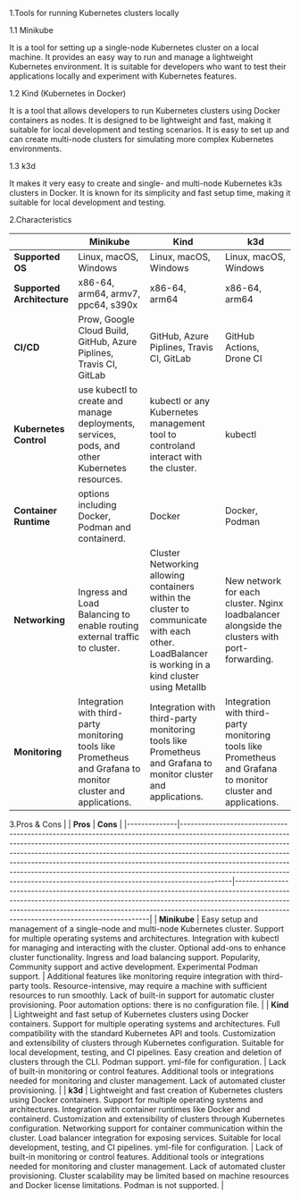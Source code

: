 1.Tools for running Kubernetes clusters locally

1.1 Minikube

It is a tool for setting up a single-node Kubernetes cluster on a local machine. It provides an easy way to run and manage a lightweight Kubernetes environment. It is suitable for developers who want to test their applications locally and experiment with Kubernetes features.

1.2 Kind (Kubernetes in Docker)

It is a tool that allows developers to run Kubernetes clusters using Docker containers as nodes. It is designed to be lightweight and fast, making it suitable for local development and testing scenarios. It is easy to set up and can create multi-node clusters for simulating more complex Kubernetes environments.

1.3 k3d

It makes it very easy to create and single- and multi-node Kubernetes k3s clusters in Docker. It is known for its simplicity and fast setup time, making it suitable for local development and testing.

2.Characteristics

|                            | **Minikube**                                                                                                   | **Kind**                                                                                                                                          | **k3d**                                                                                                        |
|----------------------------|----------------------------------------------------------------------------------------------------------------|---------------------------------------------------------------------------------------------------------------------------------------------------|----------------------------------------------------------------------------------------------------------------|
| **Supported OS**           | Linux, macOS, Windows                                                                                          | Linux, macOS, Windows                                                                                                                             | Linux, macOS, Windows                                                                                          |
| **Supported Architecture** | x86-64, arm64, armv7, ppc64, s390x                                                                             | x86-64, arm64                                                                                                                                     | x86-64, arm64                                                                                                  |
| **CI/CD**                  | Prow, Google Cloud Build, GitHub, Azure Piplines, Travis CI, GitLab                                            | GitHub, Azure Piplines, Travis CI, GitLab                                                                                                         | GitHub Actions, Drone CI                                                                                       |
| **Kubernetes Control**     | use kubectl to create and manage deployments, services, pods, and other Kubernetes resources.                  | kubectl or any Kubernetes management tool to controland interact with the cluster.                                                                | kubectl                                                                                                        |
| **Container Runtime**      | options including Docker, Podman and containerd.                                                               | Docker                                                                                                                                            | Docker, Podman                                                                                                 |
| **Networking**             | Ingress and Load Balancing to enable routing external traffic to cluster.                                      | Cluster Networking allowing containers within the cluster to communicate with each other. LoadBalancer is working in a kind cluster using Metallb | New network for each cluster. Nginx loadbalancer alongside the clusters with port-forwarding.                  |
| **Monitoring**             | Integration with third-party monitoring tools like Prometheus and Grafana to monitor cluster and applications. | Integration with third-party monitoring tools like Prometheus and Grafana to monitor cluster and applications.                                    | Integration with third-party monitoring tools like Prometheus and Grafana to monitor cluster and applications. |

3.Pros & Cons
|              | **Pros**                                                                                                                                                                                                                                                                                                                                                                                                                                                                                         | **Cons**                                                                                                                                                                                                                                                                                       |
|--------------|--------------------------------------------------------------------------------------------------------------------------------------------------------------------------------------------------------------------------------------------------------------------------------------------------------------------------------------------------------------------------------------------------------------------------------------------------------------------------------------------------|------------------------------------------------------------------------------------------------------------------------------------------------------------------------------------------------------------------------------------------------------------------------------------------------|
| **Minikube** | Easy setup and management of a single-node and multi-node Kubernetes cluster. Support for multiple operating systems and architectures. Integration with kubectl for managing and interacting with the cluster. Optional add-ons to enhance cluster functionality. Ingress and load balancing support. Popularity, Community support and active development. Experimental Podman support.                                                                                                        | Additional features like monitoring require integration with third-party tools. Resource-intensive, may require a machine with sufficient resources to run smoothly. Lack of built-in support for automatic cluster provisioning. Poor automation options: there is no configuration file.     |
| **Kind**     | Lightweight and fast setup of Kubernetes clusters using Docker containers. Support for multiple operating systems and architectures. Full compatibility with the standard Kubernetes API and tools. Customization and extensibility of clusters through Kubernetes configuration. Suitable for local development, testing, and CI pipelines. Easy creation and deletion of clusters through the CLI. Podman support. yml-file for configuration.                                                 | Lack of built-in monitoring or control features. Additional tools or integrations needed for monitoring and cluster management. Lack of automated cluster provisioning.                                                                                                                        |
| **k3d**      | Lightweight and fast creation of Kubernetes clusters using Docker containers. Support for multiple operating systems and architectures. Integration with container runtimes like Docker and containerd. Customization and extensibility of clusters through Kubernetes configuration. Networking support for container communication within the cluster. Load balancer integration for exposing services. Suitable for local development, testing, and CI pipelines. yml-file for configuration. | Lack of built-in monitoring or control features. Additional tools or integrations needed for monitoring and cluster management. Lack of automated cluster provisioning. Cluster scalability may be limited based on machine resources and Docker license limitations. Podman is not supported. |

